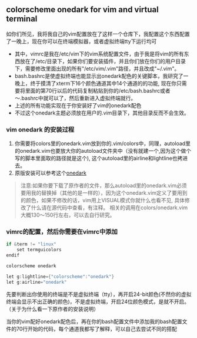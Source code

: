 ## colorscheme onedark for vim and virtual terminal

如你们所见，我将我自己的vim配置放在了这样一个仓库下，我配置这个东西配置了一晚上，现在你可以在终端模拟器，或者虚拟终端tty下运行均可

- 其中，vimrc是我在/etc/vim下的vim系统配置文件，由于我是将vim的所有东西放在了/etc/目录下，如果你们要安装插件，并且你们放在你们的用户目录下，需要修改里面出现的所有"/etc/vim/.vim"路径，并且改成"~/.vim"。
- bash.bashrc是使虚拟终端也能显示出onedark配色的关键脚本，我研究了一晚上，终于摸清了xterm下16个颜色通道其中14个通道的的功能, 现在你只需要将里面的第70行以后的代码复制粘贴到你的/etc/bash.bashrc或者～.bashrc中就可以了，然后重新进入虚拟终端就行。 
- 上述的所有功能实现在于你安装好了vim的onedark配色 
- 不过这个onedark主题必须放在用户的.vim目录下，其他目录反而不会生效。

### vim onedark 的安装过程
1.  你需要将colors里的onedark.vim放到你的.vim/colors中，同理，autoload里的onedark.vim也要放大你的autoload文件夹中（没有就建一个,因为这个做个写的脚本里面取的路径就是这个), 这个autoload里的airline和lightline也拷进去。
2. 原版安装可以参考这个[onedark](https://github.com/joshdick/onedark.vim)
> 注意:如果你要下载了原作者的文件，那么autoload里的onedark.vim必须要用我的替换掉（其他的是一样的），因为这个onedark.vim定义了要用到的颜色，如果不修改的话，vim用上VISUAL模式你就什么也看不见, 具体修改了什么请在源代码中查看，有注释。
> 相关的调用在colors/onedark.vim大概130～150行左右，可以去自行研究。

### vimrc的配置，然后你需要在vimrc中添加
```cpp
if &term != "linux"
	set termguicolors
endif

colorscheme onedark

let g:lightline={"colorscheme":"onedark"}
let g:airline="onedark"
```
先要判断出你使用的终端是不是虚拟终端（tty），再开启24-bit颜色(不然你的虚拟终端会显示不出正确的颜色)，不是虚拟终端，开启24位颜色模式，是就不开启。（关于为什么看一下原作者的安装说明）

当你的vim配好onedark配色后，再在你的bash配置文件中添加我的bash配置文件的70行开始的代码，每个通道我都写了解释，可以自己去尝试不同的搭配
